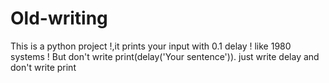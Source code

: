 # Old-writing
This is a python project !,it prints your input with 0.1 delay ! like 1980 systems !
But don't write print(delay('Your sentence')). just write delay and don't write print
